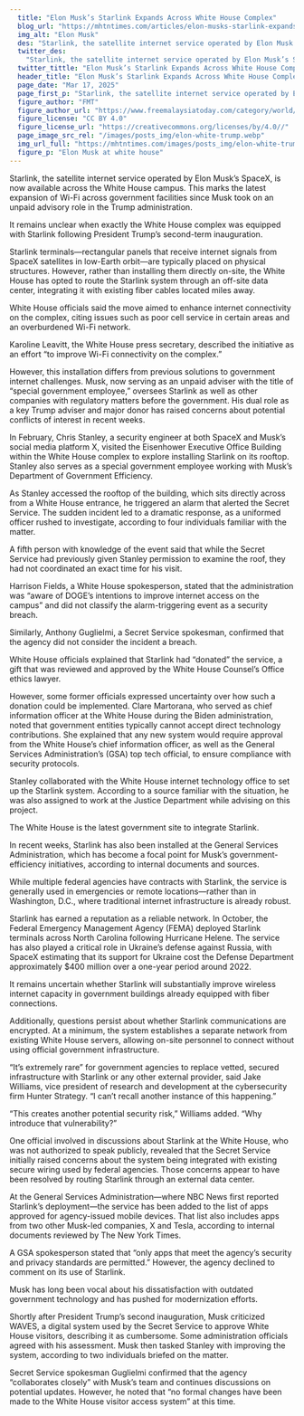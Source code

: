 ```yaml
---
  title: "Elon Musk’s Starlink Expands Across White House Complex"
  blog_url: "https://mhtntimes.com/articles/elon-musks-starlink-expands-across-white-house-complex"
  img_alt: "Elon Musk"
  des: "Starlink, the satellite internet service operated by Elon Musk’s SpaceX, is now available across the White House campus. "
  twitter_des:
    "Starlink, the satellite internet service operated by Elon Musk’s SpaceX, is now available across the White House campus. "
  twitter_tittle: "Elon Musk’s Starlink Expands Across White House Complex"
  header_title: "Elon Musk’s Starlink Expands Across White House Complex"
  page_date: "Mar 17, 2025"
  page_first_p: "Starlink, the satellite internet service operated by Elon Musk’s SpaceX, is now available across the White House campus. This marks the latest expansion of Wi-Fi across government facilities since Musk took on an unpaid advisory role in the Trump administration."
  figure_author: "FMT"
  figure_author_url: "https://www.freemalaysiatoday.com/category/world/2025/02/25/musk-gives-federal-workers-second-chance-to-defend-jobs-or-get-fired/"
  figure_license: "CC BY 4.0"
  figure_license_url: "https://creativecommons.org/licenses/by/4.0//"
  page_image_src_rel: "/images/posts_img/elon-white-trump.webp"
  img_url_full: "https://mhtntimes.com/images/posts_img/elon-white-trump.webp"
  figure_p: "Elon Musk at white house"
---
```


Starlink, the satellite internet service operated by Elon Musk’s SpaceX, is now available across the White House campus. This marks the latest expansion of Wi-Fi across government facilities since Musk took on an unpaid advisory role in the Trump administration.

It remains unclear when exactly the White House complex was equipped with Starlink following President Trump’s second-term inauguration.

Starlink terminals—rectangular panels that receive internet signals from SpaceX satellites in low-Earth orbit—are typically placed on physical structures. However, rather than installing them directly on-site, the White House has opted to route the Starlink system through an off-site data center, integrating it with existing fiber cables located miles away.

White House officials said the move aimed to enhance internet connectivity on the complex, citing issues such as poor cell service in certain areas and an overburdened Wi-Fi network.

Karoline Leavitt, the White House press secretary, described the initiative as an effort “to improve Wi-Fi connectivity on the complex.”

However, this installation differs from previous solutions to government internet challenges. Musk, now serving as an unpaid adviser with the title of “special government employee,” oversees Starlink as well as other companies with regulatory matters before the government. His dual role as a key Trump adviser and major donor has raised concerns about potential conflicts of interest in recent weeks.

In February, Chris Stanley, a security engineer at both SpaceX and Musk’s social media platform X, visited the Eisenhower Executive Office Building within the White House complex to explore installing Starlink on its rooftop. Stanley also serves as a special government employee working with Musk’s Department of Government Efficiency.

As Stanley accessed the rooftop of the building, which sits directly across from a White House entrance, he triggered an alarm that alerted the Secret Service. The sudden incident led to a dramatic response, as a uniformed officer rushed to investigate, according to four individuals familiar with the matter.

A fifth person with knowledge of the event said that while the Secret Service had previously given Stanley permission to examine the roof, they had not coordinated an exact time for his visit.

Harrison Fields, a White House spokesperson, stated that the administration was “aware of DOGE’s intentions to improve internet access on the campus” and did not classify the alarm-triggering event as a security breach.

Similarly, Anthony Guglielmi, a Secret Service spokesman, confirmed that the agency did not consider the incident a breach.

White House officials explained that Starlink had “donated” the service, a gift that was reviewed and approved by the White House Counsel’s Office ethics lawyer.

However, some former officials expressed uncertainty over how such a donation could be implemented. Clare Martorana, who served as chief information officer at the White House during the Biden administration, noted that government entities typically cannot accept direct technology contributions. She explained that any new system would require approval from the White House’s chief information officer, as well as the General Services Administration’s (GSA) top tech official, to ensure compliance with security protocols.

Stanley collaborated with the White House internet technology office to set up the Starlink system. According to a source familiar with the situation, he was also assigned to work at the Justice Department while advising on this project.

The White House is the latest government site to integrate Starlink.

In recent weeks, Starlink has also been installed at the General Services Administration, which has become a focal point for Musk’s government-efficiency initiatives, according to internal documents and sources.

While multiple federal agencies have contracts with Starlink, the service is generally used in emergencies or remote locations—rather than in Washington, D.C., where traditional internet infrastructure is already robust.

Starlink has earned a reputation as a reliable network. In October, the Federal Emergency Management Agency (FEMA) deployed Starlink terminals across North Carolina following Hurricane Helene. The service has also played a critical role in Ukraine’s defense against Russia, with SpaceX estimating that its support for Ukraine cost the Defense Department approximately $400 million over a one-year period around 2022.

It remains uncertain whether Starlink will substantially improve wireless internet capacity in government buildings already equipped with fiber connections.

Additionally, questions persist about whether Starlink communications are encrypted. At a minimum, the system establishes a separate network from existing White House servers, allowing on-site personnel to connect without using official government infrastructure.

“It’s extremely rare” for government agencies to replace vetted, secured infrastructure with Starlink or any other external provider, said Jake Williams, vice president of research and development at the cybersecurity firm Hunter Strategy. “I can’t recall another instance of this happening.”

“This creates another potential security risk,” Williams added. “Why introduce that vulnerability?”

One official involved in discussions about Starlink at the White House, who was not authorized to speak publicly, revealed that the Secret Service initially raised concerns about the system being integrated with existing secure wiring used by federal agencies. Those concerns appear to have been resolved by routing Starlink through an external data center.

At the General Services Administration—where NBC News first reported Starlink’s deployment—the service has been added to the list of apps approved for agency-issued mobile devices. That list also includes apps from two other Musk-led companies, X and Tesla, according to internal documents reviewed by The New York Times.

A GSA spokesperson stated that “only apps that meet the agency’s security and privacy standards are permitted.” However, the agency declined to comment on its use of Starlink.

Musk has long been vocal about his dissatisfaction with outdated government technology and has pushed for modernization efforts.

Shortly after President Trump’s second inauguration, Musk criticized WAVES, a digital system used by the Secret Service to approve White House visitors, describing it as cumbersome. Some administration officials agreed with his assessment. Musk then tasked Stanley with improving the system, according to two individuals briefed on the matter.

Secret Service spokesman Guglielmi confirmed that the agency “collaborates closely” with Musk’s team and continues discussions on potential updates. However, he noted that “no formal changes have been made to the White House visitor access system” at this time.
